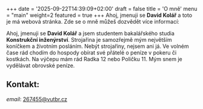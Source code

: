 +++
date = '2025-09-22T14:39:09+02:00'
draft = false
title = 'O mně'
menu = "main"
weight=2
featured = true
+++
Ahoj, jmenuji se **David Kolář** a toto je má webová stránka. Zde se o mně můžeš dozvědět více informací:
<!--more-->
Ahoj, jmenuji se **David Kolář** a jsem studentem bakalářského studia **Konstrukční inženýrství**. Strojařina je samozřejmě mým největším koníčkem a životním posláním. Nebýt strojařiny, nejsem ani já. Ve volném čase rád chodím do hospody obírat své přátelé o peníze v pokeru či kostkách. Na výčepu mám rád Radka 12 nebo Poličku 11. Mým snem je vydělávat obrovské peníze.
## Kontakt:
*email*: 267455@vutbr.cz